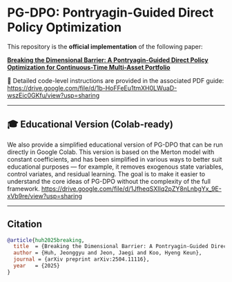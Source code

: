 # PG-DPO: Pontryagin-Guided Direct Policy Optimization

This repository is the **official implementation** of the following paper:

[**Breaking the Dimensional Barrier: A Pontryagin-Guided Direct Policy Optimization for Continuous-Time Multi-Asset Portfolio**](https://arxiv.org/abs/2504.11116)  <!-- arXiv link 고정 -->

📄 Detailed code-level instructions are provided in the associated PDF guide:  
<https://drive.google.com/file/d/1b-HoFFeEu1tmXH0LWuaD-wszEic0GKfu/view?usp=sharing>

---

## 🎓 Educational Version (Colab-ready)

We also provide a simplified educational version of PG-DPO that can be run directly in Google Colab.
This version is based on the Merton model with constant coefficients, and has been simplified in various ways to better suit educational purposes — for example, it removes exogenous state variables, control variates, and residual learning. The goal is to make it easier to understand the core ideas of PG-DPO without the complexity of the full framework.
<https://drive.google.com/file/d/1JfheqSXIIq2pZY8nLnbgYx_9E-xVb9re/view?usp=sharing>

---

## Citation

```bibtex
@article{huh2025breaking,
  title  = {Breaking the Dimensional Barrier: A Pontryagin-Guided Direct Policy Optimization for Continuous-Time Multi-Asset Portfolio},
  author = {Huh, Jeonggyu and Jeon, Jaegi and Koo, Hyeng Keun},
  journal = {arXiv preprint arXiv:2504.11116},
  year   = {2025}
}
